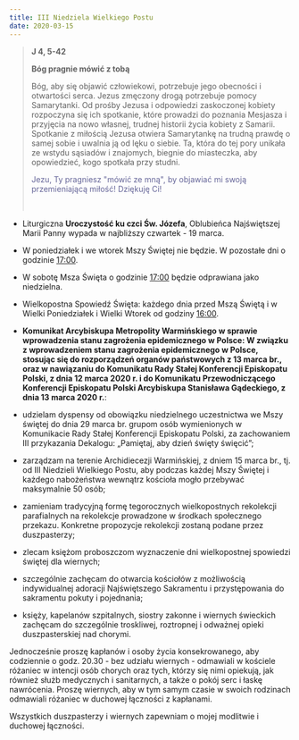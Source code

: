 ```yaml
---
title: III Niedziela Wielkiego Postu
date: 2020-03-15
---
```


> **J 4, 5-42**
>
> **Bóg pragnie mówić z tobą**
>
> Bóg, aby się objawić człowiekowi, potrzebuje jego obecności i otwartości serca. Jezus zmęczony drogą potrzebuje pomocy Samarytanki. Od prośby Jezusa i odpowiedzi zaskoczonej kobiety rozpoczyna się ich spotkanie, które prowadzi do poznania Mesjasza i przyjęcia na nowo własnej, trudnej historii życia kobiety z Samarii. Spotkanie z miłością Jezusa otwiera Samarytankę na trudną prawdę o samej sobie i uwalnia ją od lęku o siebie. Ta, która do tej pory unikała ze wstydu sąsiadów i znajomych, biegnie do miasteczka, aby opowiedzieć, kogo spotkała przy studni.
>
> <span style="color: #666699;">Jezu, Ty pragniesz "mówić ze mną", by objawiać mi swoją przemieniającą miłość! Dziękuję Ci! </span>
>
> &nbsp;


- Liturgiczna **Uroczystość ku czci Św. Józefa**, Oblubieńca Najświętszej Marii Panny wypada w najbliższy czwartek - 19 marca.
- W poniedziałek i we wtorek Mszy Świętej nie będzie. W pozostałe dni o godzinie <u>17:00</u>.
- W sobotę Msza Święta o godzinie <u>17:00</u> będzie odprawiana jako niedzielna.
- Wielkopostna Spowiedź Święta: każdego dnia przed Mszą Świętą i w Wielki Poniedziałek i Wielki Wtorek od godziny <u>16:00</u>.
- **Komunikat Arcybiskupa Metropolity Warmińskiego w sprawie wprowadzenia stanu zagrożenia epidemicznego w Polsce: W związku z wprowadzeniem stanu zagrożenia epidemicznego w Polsce, stosując się do rozporządzeń organów państwowych z 13 marca br., oraz w nawiązaniu do Komunikatu Rady Stałej Konferencji Episkopatu Polski, z dnia 12 marca 2020 r. i do Komunikatu Przewodniczącego Konferencji Episkopatu Polski Arcybiskupa Stanisława Gądeckiego, z dnia 13 marca 2020 r.**:

- udzielam dyspensy od obowiązku niedzielnego uczestnictwa we Mszy świętej do dnia 29 marca br. grupom osób wymienionych w Komunikacie Rady Stałej Konferencji Episkopatu Polski, za zachowaniem III przykazania Dekalogu: „Pamiętaj, aby dzień święty święcić”;

- zarządzam na terenie Archidiecezji Warmińskiej, z dniem 15 marca br., tj. od III Niedzieli Wielkiego Postu, aby podczas każdej Mszy Świętej i każdego nabożeństwa wewnątrz kościoła mogło przebywać maksymalnie 50 osób;

- zamieniam tradycyjną formę tegorocznych wielkopostnych rekolekcji parafialnych na rekolekcje prowadzone w środkach społecznego przekazu. Konkretne propozycje rekolekcji zostaną podane przez duszpasterzy;

- zlecam księżom proboszczom wyznaczenie dni wielkopostnej spowiedzi świętej dla wiernych;

- szczególnie zachęcam do otwarcia kościołów z możliwością indywidualnej adoracji Najświętszego Sakramentu i przystępowania do sakramentu pokuty i pojednania;

- księży, kapelanów szpitalnych, siostry zakonne i wiernych świeckich zachęcam do szczególnie troskliwej, roztropnej i odważnej opieki duszpasterskiej nad chorymi.

Jednocześnie proszę kapłanów i osoby życia konsekrowanego, aby codziennie o godz. 20.30 - bez udziału wiernych - odmawiali w kościele różaniec w intencji osób chorych oraz tych, którzy się nimi opiekują, jak również służb medycznych i sanitarnych, a także o pokój serc i łaskę nawrócenia. Proszę wiernych, aby w tym samym czasie w swoich rodzinach odmawiali różaniec w duchowej łączności z kapłanami.

Wszystkich duszpasterzy i wiernych zapewniam o mojej modlitwie i duchowej łączności.
